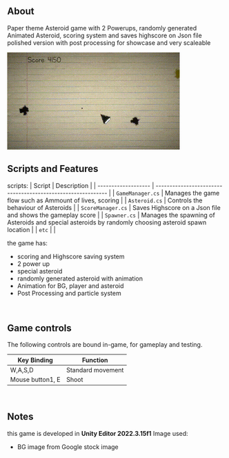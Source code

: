## About
Paper theme Asteroid game with 2 Powerups, randomly generated Animated Asteroid, scoring system and saves highscore on Json file
polished version with post processing for showcase and very scaleable 

<tbody>
    <tr>
      <td><img src="https://github.com/Alexander-NL/Alexander-NL/blob/main/AsteroidPaper.gif"/></td>
    </tr>
  
<br>

## Scripts and Features
scripts:
|  Script       | Description                                                  |
| ------------------- | ------------------------------------------------------------ |
| `GameManager.cs` | Manages the game flow such as Ammount of lives, scoring |
| `Asteroid.cs`  | Controls the behaviour of Asteroids |
| `ScoreManager.cs`  | Saves Highscore on a Json file and shows the gameplay score |
| `Spawner.cs`  | Manages the spawning of Asteroids and special asteroids by randomly choosing asteroid spawn location |
| `etc`  | |

the game has:
- scoring and Highscore saving system
- 2 power up
- special asteroid
- randomly generated asteroid with animation
- Animation for BG, player and asteroid
- Post Processing and particle system

<br>

## Game controls
The following controls are bound in-game, for gameplay and testing.

| Key Binding       | Function          |
| ----------------- | ----------------- |
| W,A,S,D           | Standard movement |
| Mouse button1, E  | Shoot             |

<br>

## Notes
this game is developed in **Unity Editor 2022.3.15f1**
Image used:
- BG image from Google stock image
